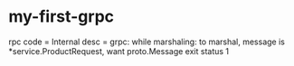 # my-first-grpc
rpc  code = Internal desc = grpc:  while marshaling:  to marshal, message is *service.ProductRequest, want proto.Message
exit status 1

